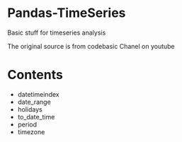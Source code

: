 # Pandas-TimeSeries
Basic stuff for timeseries analysis

The original source is from codebasic Chanel on youtube

# Contents
 - datetimeindex
 - date_range
 - holidays
 - to_date_time
 - period
 - timezone
